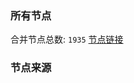 ### 所有节点
合并节点总数: `1935`
[节点链接](https://raw.githubusercontent.com/rzhy1/11/master/sub/sub_merge_base64.txt)

### 节点来源